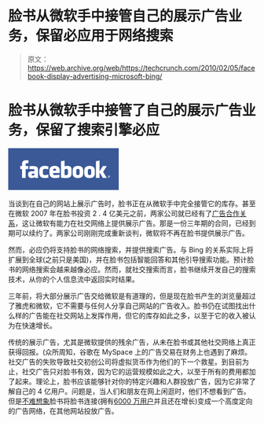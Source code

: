 # 脸书从微软手中接管自己的展示广告业务，保留必应用于网络搜索

> 原文：<https://web.archive.org/web/https://techcrunch.com/2010/02/05/facebook-display-advertising-microsoft-bing/>

# 脸书从微软手中接管了自己的展示广告业务，保留了搜索引擎必应

![](img/f20acc58c525a11c2313c17809539e9f.png)

当谈到在自己的网站上展示广告时，脸书正在从微软手中完全接管它的库存。甚至在微软 2007 年在脸书投资 2 . 4 亿美元之前，两家公司就已经有了[广告合作关系](https://web.archive.org/web/20221209234427/http://www.beta.techcrunch.com/2006/08/23/facebook-does-ad-deal-but-not-with-google/)，这让微软有能力在社交网络上提供展示广告。那是一份三年期的合同，已经到期可以续约了。两家公司刚刚完成重新谈判，微软将不再在脸书提供展示广告。

然而，必应仍将支持脸书的网络搜索，并提供搜索广告。与 Bing 的关系实际上将扩展到全球(之前只是美国)，并在脸书包括智能回答和其他引导搜索功能。预计脸书的网络搜索会越来越像必应。然而，就社交搜索而言，脸书继续开发自己的搜索技术，从你的个人信息流中返回实时结果。

三年前，将大部分展示广告交给微软是有道理的，但是现在脸书产生的浏览量超过了雅虎和微软，它不需要与任何人分享自己网站的广告收入。脸书仍在试图找出什么样的广告能在社交网站上发挥作用，但它的库存如此之多，以至于它的收入被认为在快速增长。

传统的展示广告，尤其是微软提供的残余广告，从未在脸书或其他社交网络上真正获得回报。(众所周知，谷歌在 MySpace 上的广告交易在财务上也遇到了麻烦。社交广告的失败导致社交初创公司将虚拟货币作为他们的下一个救星。到目前为止，社交广告只对脸书有效，因为它的运营规模如此之大，以至于所有的费用都加了起来。理论上，脸书应该能够针对你的特定兴趣和人群投放广告，因为它非常了解自己的 4 亿用户。问题是，当人们和朋友在网上闲逛时，他们不想看到广告。但是[不难想象](https://web.archive.org/web/20221209234427/http://www.beta.techcrunch.com/2009/03/03/facebook-connect-facebook-ads-a-social-ad-network/)脸书将脸书连接(拥有[6000 万用户](https://web.archive.org/web/20221209234427/http://www.beta.techcrunch.com/2009/12/09/60-million-people-a-month-use-facebook-connect/)并且还在增长)变成一个高度定向的广告网络，在其他网站投放广告。